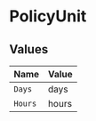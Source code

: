 # PolicyUnit


## Values

| Name    | Value   |
| ------- | ------- |
| `Days`  | days    |
| `Hours` | hours   |